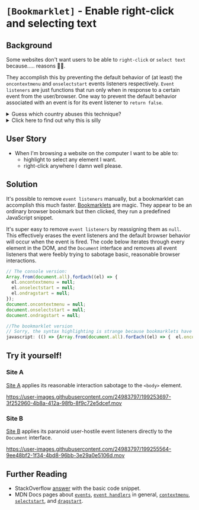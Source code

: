 # `[Bookmarklet]` - Enable right-click and selecting text

## Background

Some websites don't want users to be able to `right-click` or `select text` because..... reasons 🤷‍♂️.

They accomplish this by preventing the default behavior of (at least) the `oncontextmenu` and `onselectstart` events listeners respectively. `Event listeners` are just functions that run only when in response to a certain event from the user/browser. One way to prevent the default behavior associated with an event is for its event listener to `return false`.

<details>
    <summary>Guess which country abuses this technique?</summary>
    <h1>🇰🇷 South Korea</h1>
</details>

<details>
    <summary>Click here to find out why this is silly</summary>
For some reasons, those websites are overly protective of their precious content. They're paranoid that someone will steal it. This technique only prevents the most casual users copying and pasting text or images into a search engine, on social media, or on their blog. A slightly more motivated user could easily bypass these "protections" in mere seconds. This is because when a user browses a website, (pretty much) <strong>all</strong> the website's code is sent to the user. Once it's on their computer, they can do anything they want, including copy every bit of it. These measures are silly because they make things more difficult for the most casual and innocent/harmless users while doing nothing to stop a more determined website/content thief.
</details>

## User Story

- When I'm browsing a website on the computer I want to be able to:
  - highlight to select any element I want.
  - right-click anywhere I damn well please.

## Solution

It's possible to remove `event listeners` manually, but a bookmarklet can accomplish this much faster. [Bookmarklets](https://www.freecodecamp.org/news/what-are-bookmarklets/) are magic. They appear to be an ordinary browser bookmark but then clicked, they run a predefined JavaScript snippet.

It's super easy to remove `event listeners` by reassigning them as `null`. This effectively erases the event listeners and the default browser behavior will occur when the event is fired. The code below iterates through every element in the DOM, and the `Document` interface and removes all event listeners that were feebly trying to sabotage basic, reasonable browser interactions.

```js
// The console version:
Array.from(document.all).forEach((el) => {
  el.oncontextmenu = null;
  el.onselectstart = null;
  el.ondragstart = null;
});
document.oncontextmenu = null;
document.onselectstart = null;
document.ondragstart = null;

//The bookmarklet version
// Sorry, the syntax highlighting is strange because bookmarklets have slightly different syntax than normal JavaScript. They require starting with `javascript:`, which throws off JS syntax highlighting 🤷‍♂️
javascript: (() => {Array.from(document.all).forEach((el) => {  el.oncontextmenu = null;  el.onselectstart = null;  el.ondragstart = null;});document.oncontextmenu = null;document.onselectstart = null;document.ondragstart = null;})();
```

## Try it yourself!

### Site A

[Site A](https://www.gukjenews.com/news/articleView.html?idxno=2580291) applies its reasonable interaction sabotage to the `<body>` element.

https://user-images.githubusercontent.com/24983797/199253697-3f252960-4b8a-412a-98fb-8f9c72e5dcef.mov

### Site B

[Site B](https://ideas0419.com/654) applies its paranoid user-hostile event listeners directly to the `Document` interface.

https://user-images.githubusercontent.com/24983797/199255564-9ee48bf2-1f34-4bd8-96bb-3e29a0e5106d.mov

## Further Reading

- StackOverflow [answer](https://stackoverflow.com/a/66295628/10117759) with the basic code snippet.
- MDN Docs pages about [`events`](https://developer.mozilla.org/en-US/docs/Web/Events), [`event handlers`](https://developer.mozilla.org/en-US/docs/Web/Events/Event_handlers) in general, [`contextmenu`](https://developer.mozilla.org/en-US/docs/Web/API/Element/contextmenu_event), [`selectstart`](https://developer.mozilla.org/en-US/docs/Web/API/XRSession/selectstart_event), and [`dragstart`](https://developer.mozilla.org/en-US/docs/Web/API/HTMLElement/dragstart_event).
